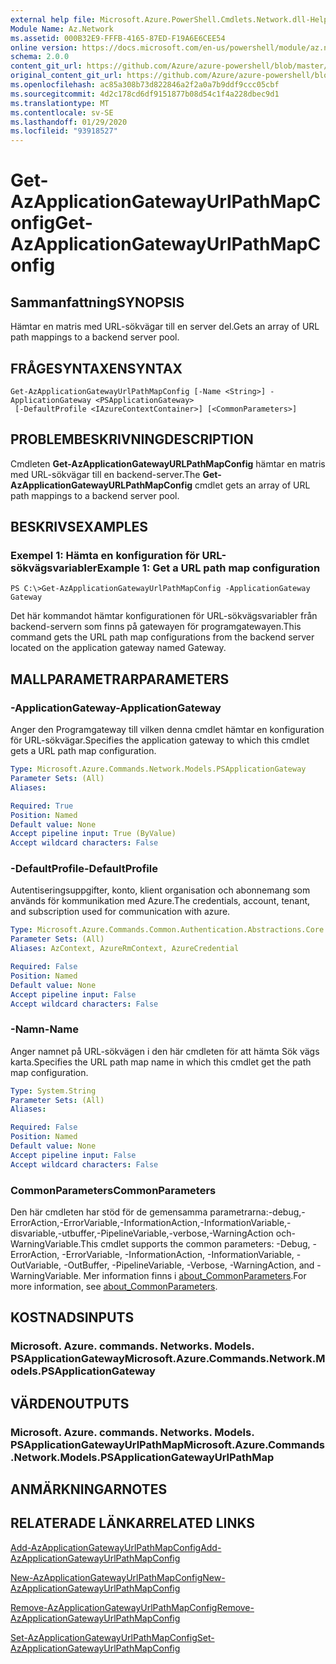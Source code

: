```yaml
---
external help file: Microsoft.Azure.PowerShell.Cmdlets.Network.dll-Help.xml
Module Name: Az.Network
ms.assetid: 000B32E9-FFFB-4165-87ED-F19A6E6CEE54
online version: https://docs.microsoft.com/en-us/powershell/module/az.network/get-azapplicationgatewayurlpathmapconfig
schema: 2.0.0
content_git_url: https://github.com/Azure/azure-powershell/blob/master/src/Network/Network/help/Get-AzApplicationGatewayUrlPathMapConfig.md
original_content_git_url: https://github.com/Azure/azure-powershell/blob/master/src/Network/Network/help/Get-AzApplicationGatewayUrlPathMapConfig.md
ms.openlocfilehash: ac85a308b73d822846a2f2a0a7b9ddf9ccc05cbf
ms.sourcegitcommit: 4d2c178cd6df9151877b08d54c1f4a228dbec9d1
ms.translationtype: MT
ms.contentlocale: sv-SE
ms.lasthandoff: 01/29/2020
ms.locfileid: "93918527"
---
```

# <span data-ttu-id="5f9d5-101">Get-AzApplicationGatewayUrlPathMapConfig</span><span class="sxs-lookup"><span data-stu-id="5f9d5-101">Get-AzApplicationGatewayUrlPathMapConfig</span></span>

## <span data-ttu-id="5f9d5-102">Sammanfattning</span><span class="sxs-lookup"><span data-stu-id="5f9d5-102">SYNOPSIS</span></span>
<span data-ttu-id="5f9d5-103">Hämtar en matris med URL-sökvägar till en server del.</span><span class="sxs-lookup"><span data-stu-id="5f9d5-103">Gets an array of URL path mappings to a backend server pool.</span></span>

## <span data-ttu-id="5f9d5-104">FRÅGESYNTAXEN</span><span class="sxs-lookup"><span data-stu-id="5f9d5-104">SYNTAX</span></span>

```
Get-AzApplicationGatewayUrlPathMapConfig [-Name <String>] -ApplicationGateway <PSApplicationGateway>
 [-DefaultProfile <IAzureContextContainer>] [<CommonParameters>]
```

## <span data-ttu-id="5f9d5-105">PROBLEMBESKRIVNING</span><span class="sxs-lookup"><span data-stu-id="5f9d5-105">DESCRIPTION</span></span>
<span data-ttu-id="5f9d5-106">Cmdleten **Get-AzApplicationGatewayURLPathMapConfig** hämtar en matris med URL-sökvägar till en backend-server.</span><span class="sxs-lookup"><span data-stu-id="5f9d5-106">The **Get-AzApplicationGatewayURLPathMapConfig** cmdlet gets an array of URL path mappings to a backend server pool.</span></span>

## <span data-ttu-id="5f9d5-107">BESKRIVS</span><span class="sxs-lookup"><span data-stu-id="5f9d5-107">EXAMPLES</span></span>

### <span data-ttu-id="5f9d5-108">Exempel 1: Hämta en konfiguration för URL-sökvägsvariabler</span><span class="sxs-lookup"><span data-stu-id="5f9d5-108">Example 1: Get a URL path map configuration</span></span>
```
PS C:\>Get-AzApplicationGatewayUrlPathMapConfig -ApplicationGateway Gateway
```

<span data-ttu-id="5f9d5-109">Det här kommandot hämtar konfigurationen för URL-sökvägsvariabler från backend-servern som finns på gatewayen för programgatewayen.</span><span class="sxs-lookup"><span data-stu-id="5f9d5-109">This command gets the URL path map configurations from the backend server located on the application gateway named Gateway.</span></span>

## <span data-ttu-id="5f9d5-110">MALLPARAMETRAR</span><span class="sxs-lookup"><span data-stu-id="5f9d5-110">PARAMETERS</span></span>

### <span data-ttu-id="5f9d5-111">-ApplicationGateway</span><span class="sxs-lookup"><span data-stu-id="5f9d5-111">-ApplicationGateway</span></span>
<span data-ttu-id="5f9d5-112">Anger den Programgateway till vilken denna cmdlet hämtar en konfiguration för URL-sökvägar.</span><span class="sxs-lookup"><span data-stu-id="5f9d5-112">Specifies the application gateway to which this cmdlet gets a URL path map configuration.</span></span>

```yaml
Type: Microsoft.Azure.Commands.Network.Models.PSApplicationGateway
Parameter Sets: (All)
Aliases:

Required: True
Position: Named
Default value: None
Accept pipeline input: True (ByValue)
Accept wildcard characters: False
```

### <span data-ttu-id="5f9d5-113">-DefaultProfile</span><span class="sxs-lookup"><span data-stu-id="5f9d5-113">-DefaultProfile</span></span>
<span data-ttu-id="5f9d5-114">Autentiseringsuppgifter, konto, klient organisation och abonnemang som används för kommunikation med Azure.</span><span class="sxs-lookup"><span data-stu-id="5f9d5-114">The credentials, account, tenant, and subscription used for communication with azure.</span></span>

```yaml
Type: Microsoft.Azure.Commands.Common.Authentication.Abstractions.Core.IAzureContextContainer
Parameter Sets: (All)
Aliases: AzContext, AzureRmContext, AzureCredential

Required: False
Position: Named
Default value: None
Accept pipeline input: False
Accept wildcard characters: False
```

### <span data-ttu-id="5f9d5-115">-Namn</span><span class="sxs-lookup"><span data-stu-id="5f9d5-115">-Name</span></span>
<span data-ttu-id="5f9d5-116">Anger namnet på URL-sökvägen i den här cmdleten för att hämta Sök vägs karta.</span><span class="sxs-lookup"><span data-stu-id="5f9d5-116">Specifies the URL path map name in which this cmdlet get the path map configuration.</span></span>

```yaml
Type: System.String
Parameter Sets: (All)
Aliases:

Required: False
Position: Named
Default value: None
Accept pipeline input: False
Accept wildcard characters: False
```

### <span data-ttu-id="5f9d5-117">CommonParameters</span><span class="sxs-lookup"><span data-stu-id="5f9d5-117">CommonParameters</span></span>
<span data-ttu-id="5f9d5-118">Den här cmdleten har stöd för de gemensamma parametrarna:-debug,-ErrorAction,-ErrorVariable,-InformationAction,-InformationVariable,-disvariable,-utbuffer,-PipelineVariable,-verbose,-WarningAction och-WarningVariable.</span><span class="sxs-lookup"><span data-stu-id="5f9d5-118">This cmdlet supports the common parameters: -Debug, -ErrorAction, -ErrorVariable, -InformationAction, -InformationVariable, -OutVariable, -OutBuffer, -PipelineVariable, -Verbose, -WarningAction, and -WarningVariable.</span></span> <span data-ttu-id="5f9d5-119">Mer information finns i [about_CommonParameters](https://go.microsoft.com/fwlink/?LinkID=113216).</span><span class="sxs-lookup"><span data-stu-id="5f9d5-119">For more information, see [about_CommonParameters](https://go.microsoft.com/fwlink/?LinkID=113216).</span></span>

## <span data-ttu-id="5f9d5-120">KOSTNADS</span><span class="sxs-lookup"><span data-stu-id="5f9d5-120">INPUTS</span></span>

### <span data-ttu-id="5f9d5-121">Microsoft. Azure. commands. Networks. Models. PSApplicationGateway</span><span class="sxs-lookup"><span data-stu-id="5f9d5-121">Microsoft.Azure.Commands.Network.Models.PSApplicationGateway</span></span>

## <span data-ttu-id="5f9d5-122">VÄRDEN</span><span class="sxs-lookup"><span data-stu-id="5f9d5-122">OUTPUTS</span></span>

### <span data-ttu-id="5f9d5-123">Microsoft. Azure. commands. Networks. Models. PSApplicationGatewayUrlPathMap</span><span class="sxs-lookup"><span data-stu-id="5f9d5-123">Microsoft.Azure.Commands.Network.Models.PSApplicationGatewayUrlPathMap</span></span>

## <span data-ttu-id="5f9d5-124">ANMÄRKNINGAR</span><span class="sxs-lookup"><span data-stu-id="5f9d5-124">NOTES</span></span>

## <span data-ttu-id="5f9d5-125">RELATERADE LÄNKAR</span><span class="sxs-lookup"><span data-stu-id="5f9d5-125">RELATED LINKS</span></span>

[<span data-ttu-id="5f9d5-126">Add-AzApplicationGatewayUrlPathMapConfig</span><span class="sxs-lookup"><span data-stu-id="5f9d5-126">Add-AzApplicationGatewayUrlPathMapConfig</span></span>](./Add-AzApplicationGatewayUrlPathMapConfig.md)

[<span data-ttu-id="5f9d5-127">New-AzApplicationGatewayUrlPathMapConfig</span><span class="sxs-lookup"><span data-stu-id="5f9d5-127">New-AzApplicationGatewayUrlPathMapConfig</span></span>](./New-AzApplicationGatewayUrlPathMapConfig.md)

[<span data-ttu-id="5f9d5-128">Remove-AzApplicationGatewayUrlPathMapConfig</span><span class="sxs-lookup"><span data-stu-id="5f9d5-128">Remove-AzApplicationGatewayUrlPathMapConfig</span></span>](./Remove-AzApplicationGatewayUrlPathMapConfig.md)

[<span data-ttu-id="5f9d5-129">Set-AzApplicationGatewayUrlPathMapConfig</span><span class="sxs-lookup"><span data-stu-id="5f9d5-129">Set-AzApplicationGatewayUrlPathMapConfig</span></span>](./Set-AzApplicationGatewayUrlPathMapConfig.md)


